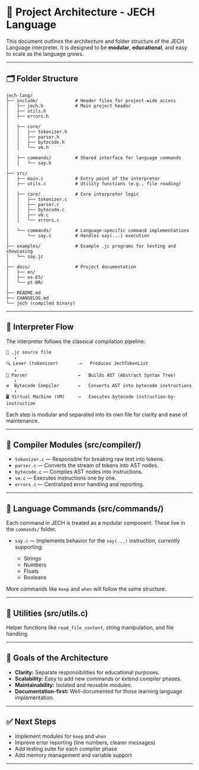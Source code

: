# 🧱 Project Architecture - JECH Language

This document outlines the architecture and folder structure of the JECH Language interpreter.
It is designed to be **modular**, **educational**, and easy to scale as the language grows.

---

## 🗂 Folder Structure

```
jech-lang/
├── include/              # Header files for project-wide access
│   ├── jech.h            # Main project header
│   ├── utils.h
│   ├── errors.h
│   
│   ├── core/
│   │   ├── tokenizer.h
│   │   ├── parser.h
│   │   ├── bytecode.h
│   │   └── vm.h
│
│   ├── commands/         # Shared interface for language commands
│   │   └── say.h
│
├── src/
│   ├── main.c            # Entry point of the interpreter
│   ├── utils.c           # Utility functions (e.g., file reading)
│
│   ├── core/             # Core interpreter logic
│   │   ├── tokenizer.c
│   │   ├── parser.c
│   │   ├── bytecode.c
│   │   ├── vm.c
│   │   └── errors.c
│
│   └── commands/         # Language-specific command implementations
│       └── say.c         # Handles say(...) execution
│
├── examples/             # Example .jc programs for testing and showcasing
│   └── say.jc
│
├── docs/                 # Project documentation
│   ├── en/
│   ├── es-ES/
│   └── pt-BR/
│
├── README.md
├── CHANGELOG.md
└── jech (compiled binary)
```

---

## 🔄 Interpreter Flow

The interpreter follows the classical compilation pipeline:

```
📁 .jc source file
   ↓
🔍 Lexer (tokenizer)        →   Produces JechTokenList
   ↓
🧠 Parser                   →   Builds AST (Abstract Syntax Tree)
   ↓
⚙️  Bytecode Compiler       →   Converts AST into bytecode instructions
   ↓
🖥 Virtual Machine (VM)     →   Executes bytecode instruction-by-instruction
```

Each step is modular and separated into its own file for clarity and ease of maintenance.

---

## 🧱 Compiler Modules (src/compiler/)

* `tokenizer.c` — Responsible for breaking raw text into tokens.
* `parser.c` — Converts the stream of tokens into AST nodes.
* `bytecode.c` — Compiles AST nodes into instructions.
* `vm.c` — Executes instructions one by one.
* `errors.c` — Centralized error handling and reporting.

---

## 🧩 Language Commands (src/commands/)

Each command in JECH is treated as a modular component. These live in the `commands/` folder.

* `say.c` — Implements behavior for the `say(...)` instruction, currently supporting:

  * Strings
  * Numbers
  * Floats
  * Booleans

More commands like `keep` and `when` will follow the same structure.

---

## 🔧 Utilities (src/utils.c)

Helper functions like `read_file_content`, string manipulation, and file handling.

---

## 📌 Goals of the Architecture

* **Clarity:** Separate responsibilities for educational purposes.
* **Scalability:** Easy to add new commands or extend compiler phases.
* **Maintainability:** Isolated and reusable modules.
* **Documentation-first:** Well-documented for those learning language implementation.

---

## ✅ Next Steps

* Implement modules for `keep` and `when`
* Improve error reporting (line numbers, clearer messages)
* Add testing suite for each compiler phase
* Add memory management and variable support

---
